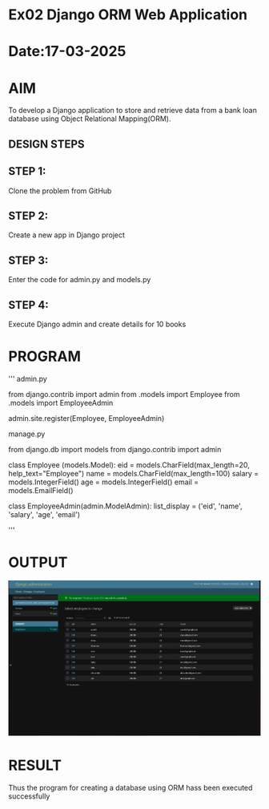 # Ex02 Django ORM Web Application
# Date:17-03-2025
# AIM
To develop a Django application to store and retrieve data from a bank loan database using Object Relational Mapping(ORM).

## DESIGN STEPS

## STEP 1:
Clone the problem from GitHub

## STEP 2:
Create a new app in Django project

## STEP 3:
Enter the code for admin.py and models.py

## STEP 4:
Execute Django admin and create details for 10 books

# PROGRAM
'''
admin.py

from django.contrib import admin
from .models import Employee
from .models import EmployeeAdmin

admin.site.register(Employee, EmployeeAdmin)

manage.py

from django.db import models
from django.contrib import admin


class Employee (models.Model):
    eid = models.CharField(max_length=20, help_text="Employee")
    name = models.CharField(max_length=100)
    salary = models.IntegerField()
    age = models.IntegerField()
    email = models.EmailField()


class EmployeeAdmin(admin.ModelAdmin):
    list_display = ('eid', 'name', 'salary', 'age', 'email')

'''
# OUTPUT
![alt text](<Screenshot 2025-03-17 213511.png>)

# RESULT
Thus the program for creating a database using ORM hass been executed successfully
